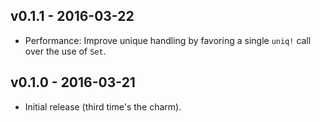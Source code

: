 ## v0.1.1 - 2016-03-22

* Performance: Improve unique handling by favoring a single `uniq!` call over
  the use of `Set`.

## v0.1.0 - 2016-03-21

* Initial release (third time's the charm).
